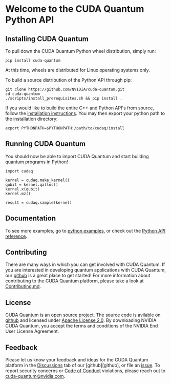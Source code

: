 # Welcome to the CUDA Quantum Python API

## Installing CUDA Quantum

To pull down the CUDA Quantum Python wheel distribution, simply run:

```console
pip install cuda-quantum
```

At this time, wheels are distributed for Linux operating systems only.

To build a source distribution of the Python API through pip:

```console
git clone https://github.com/NVIDIA/cuda-quantum.git
cd cuda-quantum
./scripts/install_prerequisites.sh && pip install . 
```

If you would like to build the entire C++ and Python API's from source,
follow the [installation instructions][official_install]. You
may then export your python path to the installation directory:

```console
export PYTHONPATH=$PYTHONPATH:/path/to/cudaq/install
```

[official_install]: https://nvidia.github.io/cuda-quantum/latest/install.html

## Running CUDA Quantum

You should now be able to import CUDA Quantum and start building quantum programs
in Python!

```console
import cudaq

kernel = cudaq.make_kernel()
qubit = kernel.qalloc()
kernel.x(qubit)
kernel.mz()

result = cudaq.sample(kernel)
```

## Documentation

To see more examples, go to [python examples][python_examples], or check out the
[Python API reference][python_api_reference].

[python_examples]: https://nvidia.github.io/cuda-quantum/latest/using/python.html
[python_api_reference]: https://nvidia.github.io/cuda-quantum/latest/api/languages/python_api.html

## Contributing

There are many ways in which you can get involved with CUDA Quantum. If you are
interested in developing quantum applications with CUDA Quantum, our [github][github_link]
is a great place to get started! For more information about contributing to the
CUDA Quantum platform, please take a look at
[Contributing.md](../Contributing.md).

## License

CUDA Quantum is an open source project. The source code is avilable on 
[github][github_link] and licensed under [Apache License 2.0](../LICENSE).
By downloading NVIDIA CUDA Quantum, you accept the terms and conditions of
the NVIDIA End User License Agreement.

[github_link]: https://github.com/NVIDIA/cuda-quantum/

## Feedback

Please let us know your feedback and ideas for the CUDA Quantum platform in the
[Discussions][cuda_quantum_discussions] tab of our [github][github], or file an
[issue][cuda_quantum_issues]. To report security concerns or [Code of
Conduct](../Code_of_Conduct.md) violations, please reach out to
[cuda-quantum@nvidia.com](mailto:cuda-quantum@nvidia.com).

[cuda_quantum_discussions]: https://github.com/NVIDIA/cuda-quantum/discussions
[cuda_quantum_issues]: https://github.com/NVIDIA/cuda-quantum/issues
